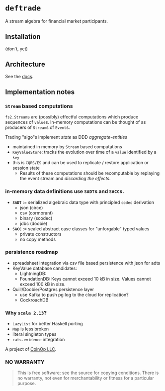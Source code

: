 # `deftrade`

A stream algebra for financial market participants.

## Installation

(don't, yet)

## Architecture
See the [docs](docs).

## Implementation notes

### `Stream` based computations

`fs2.Stream`s are (possibly) effectful computations which produce sequences of `value`s. In-memory computations can be thought of as producers of `Stream`s of `Event`s.

Trading "algo"s implement _state_ as DDD _aggregate-entities_
- maintained in memory by `Stream` based computations
- `KeyValueStore`: tracks the evolution over time of a `value` identified by a `key`
- this is `CQRS/ES` and can be used to replicate / restore application or session state
  - Results of these computations should be recomputable by replaying the event stream and *discarding the effects*.

### in-memory data definitions use `SADT`s and `SACC`s.

- **`SADT`** := serialized algebraic data type with principled `codec` derivation
  - json (circe)
  - csv (cormorant)
  - binary (scodec)
  - jdbc (doobie)
- **`SACC`** := sealed abstract case classes for "unforgable" typed values
  - private constructors
  - no copy methods

### persistence roadmap
- spreadsheet integration via csv file based persistence with json for adts
- KeyValue database candidates:
    - LightningDB:
    - FoundationDB: Keys cannot exceed 10 kB in size. Values cannot exceed 100 kB in size.
- Quill/Doobie/Postgres persistence layer
    - use Kafka to push pg log to the cloud for replication?
    - CockroachDB

### Why `scala 2.13`?
- `LazyList` for better Haskell porting
- `Map` is less broken
- literal singleton types
- `cats.evidence` integration


A project of [CoinOp LLC](https://coinopllc.com).

### NO WARRANTY

>This is free software; see the source for copying conditions.
There is no warranty, not even for merchantability or fitness
for a particular purpose.
